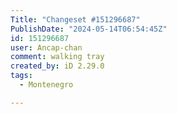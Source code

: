 ```yaml
---
Title: "Changeset #151296687"
PublishDate: "2024-05-14T06:54:45Z"
id: 151296687
user: Ancap-chan
comment: walking tray
created_by: iD 2.29.0
tags:
  - Montenegro

---
```

